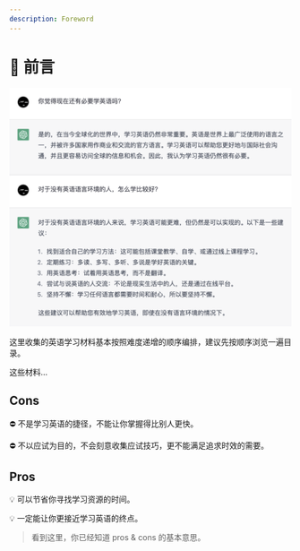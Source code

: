 ```yaml
---
description: Foreword
---
```


# 📄 前言

![问 ChatGPT：还有必要学外语吗？](.gitbook/assets/foreword-ask-chatgpt.png)

这里收集的英语学习材料基本按照难度递增的顺序编排，建议先按顺序浏览一遍目录。

这些材料...

## Cons

⛔ 不是学习英语的捷径，不能让你掌握得比别人更快。

⛔ 不以应试为目的，不会刻意收集应试技巧，更不能满足追求时效的需要。

## Pros

💡 可以节省你寻找学习资源的时间。

💡 一定能让你更接近学习英语的终点。

> 看到这里，你已经知道 pros & cons 的基本意思。
